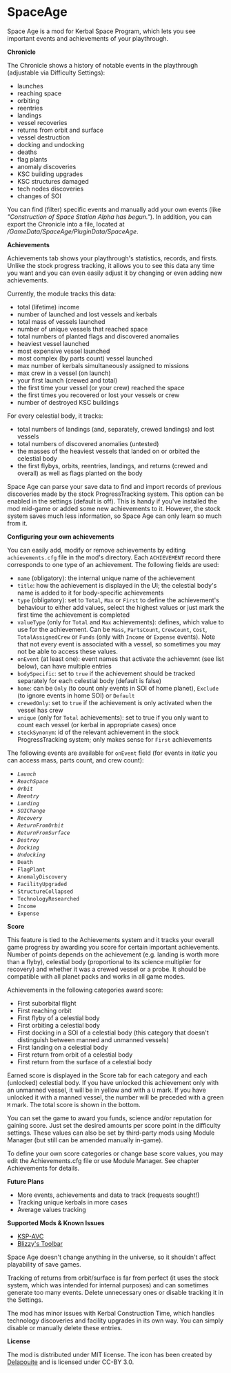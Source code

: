 # SpaceAge

Space Age is a mod for Kerbal Space Program, which lets you see important events and achievements of your playthrough.

**Chronicle**

The Chronicle shows a history of notable events in the playthrough (adjustable via Difficulty Settings):
- launches
- reaching space
- orbiting
- reentries
- landings
- vessel recoveries
- returns from orbit and surface
- vessel destruction
- docking and undocking
- deaths
- flag plants
- anomaly discoveries
- KSC building upgrades
- KSC structures damaged
- tech nodes discoveries
- changes of SOI

You can find (filter) specific events and manually add your own events (like *"Construction of Space Station Alpha has begun."*). In addition, you can export the Chronicle into a file, located at *<your KSP install>/GameData/SpaceAge/PluginData/SpaceAge*.

**Achievements**

Achievements tab shows your playthrough's statistics, records, and firsts. Unlike the stock progress tracking, it allows you to see this data any time you want and you can even easily adjust it by changing or even adding new achievements.

Currently, the module tracks this data:
- total (lifetime) income
- number of launched and lost vessels and kerbals
- total mass of vessels launched
- number of unique vessels that reached space
- total numbers of planted flags and discovered anomalies
- heaviest vessel launched
- most expensive vessel launched
- most complex (by parts count) vessel launched
- max number of kerbals simultaneously assigned to missions
- max crew in a vessel (on launch)
- your first launch (crewed and total)
- the first time your vessel (or your crew) reached the space
- the first times you recovered or lost your vessels or crew
- number of destroyed KSC buildings

For every celestial body, it tracks:
- total numbers of landings (and, separately, crewed landings) and lost vessels
- total numbers of discovered anomalies (untested)
- the masses of the heaviest vessels that landed on or orbited the celestial body
- the first flybys, orbits, reentries, landings, and returns (crewed and overall) as well as flags planted on the body

Space Age can parse your save data to find and import records of previous discoveries made by the stock ProgressTracking system. This option can be enabled in the settings (default is off). This is handy if you've installed the mod mid-game or added some new achievements to it. However, the stock system saves much less information, so Space Age can only learn so much from it.

**Configuring your own achievements**

You can easily add, modify or remove achievements by editing `achievements.cfg` file in the mod's directory. Each `ACHIEVEMENT` record there corresponds to one type of an achievement. The following fields are used:
- `name` (obligatory): the internal unique name of the achievement
- `title`: how the achievement is displayed in the UI; the celestial body's name is added to it for body-specific achievements
- `type` (obligatory): set to `Total`, `Max` or `First` to define the achievement's behaviour to either add values, select the highest values or just mark the first time the achievement is completed
- `valueType` (only for `Total` and `Max` achievements): defines, which value to use for the achievement. Can be `Mass`, `PartsCount`, `CrewCount`, `Cost`, `TotalAssignedCrew` or `Funds` (only with `Income` or `Expense` events). Note that not every event is associated with a vessel, so sometimes you may not be able to access these values.
- `onEvent` (at least one): event names that activate the achievemnt (see list below), can have multiple entries
- `bodySpecific`: set to `true` if the achievement should be tracked separately for each celestial body (default is false)
- `home`: can be `Only` (to count only events in SOI of home planet), `Exclude` (to ignore events in home SOI) or `Default`
- `crewedOnly`: set to `true` if the achievement is only activated when the vessel has crew
- `unique` (only for `Total` achievements): set to true if you only want to count each vessel (or kerbal in appropriate cases) once
- `stockSynonym`: id of the relevant achievement in the stock ProgressTracking system; only makes sense for `First` achievements

The following events are available for `onEvent` field (for events in *italic* you can access mass, parts count, and crew count):
- *`Launch`*
- *`ReachSpace`*
- *`Orbit`*
- *`Reentry`*
- *`Landing`*
- *`SOIChange`*
- *`Recovery`*
- *`ReturnFromOrbit`*
- *`ReturnFromSurface`*
- *`Destroy`*
- *`Docking`*
- *`Undocking`*
- `Death`
- `FlagPlant`
- `AnomalyDiscovery`
- `FacilityUpgraded`
- `StructureCollapsed`
- `TechnologyResearched`
- `Income`
- `Expense`

**Score**

This feature is tied to the Achievements system and it tracks your overall game progress by awarding you score for certain important achievements. Number of points depends on the achievement (e.g. landing is worth more than a flyby), celestial body (proportional to its science multiplier for recovery) and whether it was a crewed vessel or a probe. It should be compatible with all planet packs and works in all game modes.

Achievements in the following categories award score:

- First suborbital flight
- First reaching orbit
- First flyby of a celestial body
- First orbiting a celestial body
- First docking in a SOI of a celestial body (this category that doesn't distinguish between manned and unmanned vessels)
- First landing on a celestial body
- First return from orbit of a celestial body
- First return from the surface of a celestial body

Earned score is displayed in the Score tab for each category and each (unlocked) celestial body. If you have unlocked this achievement only with an unmanned vessel, it will be in yellow and with a `U` mark. If you have unlocked it with a manned vessel, the number will be preceded with a green `M` mark. The total score is shown in the bottom.

You can set the game to award you funds, science and/or reputation for gaining score. Just set the desired amounts per score point in the difficulty settings. These values can also be set by third-party mods using Module Manager (but still can be amended manually in-game).

To define your own score categories or change base score values, you may edit the Achievements.cfg file or use Module Manager. See chapter Achievements for details.

**Future Plans**

- More events, achievements and data to track (requests sought!)
- Tracking unique kerbals in more cases
- Average values tracking

**Supported Mods & Known Issues**

- [KSP-AVC](https://forum.kerbalspaceprogram.com/index.php?/topic/72169-12-ksp-avc-add-on-version-checker-plugin-1162-miniavc-ksp-avc-online-2016-10-13/)
- [Blizzy's Toolbar](https://forum.kerbalspaceprogram.com/index.php?/topic/55420-120-toolbar-1713-common-api-for-draggableresizable-buttons-toolbar/)

Space Age doesn't change anything in the universe, so it shouldn't affect playability of save games.

Tracking of returns from orbit/surface is far from perfect (it uses the stock system, which was intended for internal purposes) and can sometimes generate too many events. Delete unnecessary ones or disable tracking it in the Settings.

The mod has minor issues with Kerbal Construction Time, which handles technology discoveries and facility upgrades in its own way. You can simply disable or manually delete these entries.

**License**

The mod is distributed under MIT license. The icon has been created by [Delapouite](http://delapouite.com) and is licensed under CC-BY 3.0.
